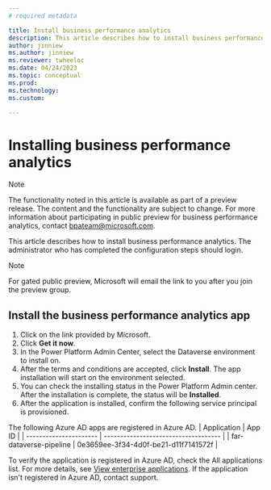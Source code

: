 ```yaml
---
# required metadata

title: Install business performance analytics
description: This article describes how to install business performance analytics
author: jinniew
ms.author: jinniew
ms.reviewer: twheeloc 
ms.date: 04/24/2023
ms.topic: conceptual
ms.prod: 
ms.technology:
ms.custom:

---
```


# Installing business performance analytics

>[!NOTE]
>The functionality noted in this article is available as part of a preview release. The content and the functionality are subject to change. For more information about participating in public preview for business performance analytics, contact bpateam@microsoft.com. 


This article describes how to install business performance analytics. The administrator who has completed the configuration steps should login. 

> [!NOTE]
> For gated public preview, Microsoft will email the link to you after you join the preview group. 
  
## Install the business performance analytics app  
1.  Click on the link provided by Microsoft. 
2.  Click **Get it now**. 
3.  In the Power Platform Admin Center, select the Dataverse environment to install on. 
4.  After the terms and conditions are accepted, click **Install**. The app installation will start on the environment selected. 
5.  You can check the installing status in the Power Platform Admin center. After the installation is complete, the status will be **Installed**.
6.  After the application is installed, confirm the following service principal is provisioned. 

The following Azure AD apps are registered in Azure AD. 
| Application            | App ID                               |
| ---------------------- | ------------------------------------ |
| far-dataverse-pipeline | 0e3659ee-3f34-4d0f-be21-d11f7141572f |

To verify the application is registered in Azure AD, check the All applications list. For more details, see [View enterprise applications](//azure/active-directory/manage-apps/view-applications-portal). If the application isn't registered in Azure AD, contact support. 
